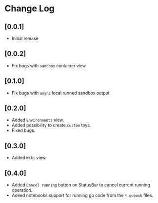 # Change Log

## [0.0.1]

- Initial release

## [0.0.2]

- Fix bugs with `sandbox` container view

## [0.1.0]

- Fix bugs with `async` local runned sandbox output

## [0.2.0]

- Added `Environments` view.
- Added possibility to create `custom` toys.
- Fixed bugs.

## [0.3.0]

- Added `Wiki` view.

## [0.4.0]

- Added `Cancel running` button on StatusBar to cancel current running operation.
- Adeed notebooks support for running go code from the `*.gobook` files.
